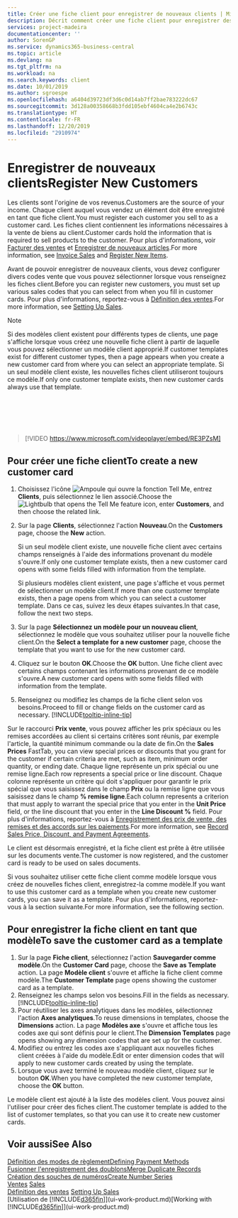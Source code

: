 ```yaml
---
title: Créer une fiche client pour enregistrer de nouveaux clients | Microsoft Docs
description: Décrit comment créer une fiche client pour enregistrer des informations sur chaque nouveau client ou client auquel vous vendez.
services: project-madeira
documentationcenter: ''
author: SorenGP
ms.service: dynamics365-business-central
ms.topic: article
ms.devlang: na
ms.tgt_pltfrm: na
ms.workload: na
ms.search.keywords: client
ms.date: 10/01/2019
ms.author: sgroespe
ms.openlocfilehash: a6404d39723df3d6c0d14ab7ff2bae783222dc67
ms.sourcegitcommit: 3d128a00358668b3fdd105ebf4604ca4e2b6743c
ms.translationtype: HT
ms.contentlocale: fr-FR
ms.lasthandoff: 12/20/2019
ms.locfileid: "2910974"
---
```

# <a name="register-new-customers"></a><span data-ttu-id="a91ea-103">Enregistrer de nouveaux clients</span><span class="sxs-lookup"><span data-stu-id="a91ea-103">Register New Customers</span></span>
<span data-ttu-id="a91ea-104">Les clients sont l'origine de vos revenus.</span><span class="sxs-lookup"><span data-stu-id="a91ea-104">Customers are the source of your income.</span></span> <span data-ttu-id="a91ea-105">Chaque client auquel vous vendez un élément doit être enregistré en tant que fiche client.</span><span class="sxs-lookup"><span data-stu-id="a91ea-105">You must register each customer you sell to as a customer card.</span></span> <span data-ttu-id="a91ea-106">Les fiches client contiennent les informations nécessaires à la vente de biens au client.</span><span class="sxs-lookup"><span data-stu-id="a91ea-106">Customer cards hold the information that is required to sell products to the customer.</span></span> <span data-ttu-id="a91ea-107">Pour plus d'informations, voir [Facturer des ventes](sales-how-invoice-sales.md) et [Enregistrer de nouveaux articles](inventory-how-register-new-items.md).</span><span class="sxs-lookup"><span data-stu-id="a91ea-107">For more information, see [Invoice Sales](sales-how-invoice-sales.md) and [Register New Items](inventory-how-register-new-items.md).</span></span>  

<span data-ttu-id="a91ea-108">Avant de pouvoir enregistrer de nouveaux clients, vous devez configurer divers codes vente que vous pouvez sélectionner lorsque vous renseignez les fiches client.</span><span class="sxs-lookup"><span data-stu-id="a91ea-108">Before you can register new customers, you must set up various sales codes that you can select from when you fill in customer cards.</span></span> <span data-ttu-id="a91ea-109">Pour plus d'informations, reportez-vous à [Définition des ventes](sales-setup-sales.md).</span><span class="sxs-lookup"><span data-stu-id="a91ea-109">For more information, see [Setting Up Sales](sales-setup-sales.md).</span></span>

> [!NOTE]  
>   <span data-ttu-id="a91ea-110">Si des modèles client existent pour différents types de clients, une page s'affiche lorsque vous créez une nouvelle fiche client à partir de laquelle vous pouvez sélectionner un modèle client approprié.</span><span class="sxs-lookup"><span data-stu-id="a91ea-110">If customer templates exist for different customer types, then a page appears when you create a new customer card from where you can select an appropriate template.</span></span> <span data-ttu-id="a91ea-111">Si un seul modèle client existe, les nouvelles fiches client utiliseront toujours ce modèle.</span><span class="sxs-lookup"><span data-stu-id="a91ea-111">If only one customer template exists, then new customer cards always use that template.</span></span>  
<br><br>  
<br><br>  
  
> [!VIDEO https://www.microsoft.com/videoplayer/embed/RE3PZsM]

## <a name="to-create-a-new-customer-card"></a><span data-ttu-id="a91ea-112">Pour créer une fiche client</span><span class="sxs-lookup"><span data-stu-id="a91ea-112">To create a new customer card</span></span>
1. <span data-ttu-id="a91ea-113">Choisissez l'icône ![Ampoule qui ouvre la fonction Tell Me](media/ui-search/search_small.png "Dites-moi ce que vous voulez faire"), entrez **Clients**, puis sélectionnez le lien associé.</span><span class="sxs-lookup"><span data-stu-id="a91ea-113">Choose the ![Lightbulb that opens the Tell Me feature](media/ui-search/search_small.png "Tell me what you want to do") icon, enter **Customers**, and then choose the related link.</span></span>  
2. <span data-ttu-id="a91ea-114">Sur la page **Clients**, sélectionnez l'action **Nouveau**.</span><span class="sxs-lookup"><span data-stu-id="a91ea-114">On the **Customers** page, choose the **New** action.</span></span>

    <span data-ttu-id="a91ea-115">Si un seul modèle client existe, une nouvelle fiche client avec certains champs renseignés à l'aide des informations provenant du modèle s'ouvre.</span><span class="sxs-lookup"><span data-stu-id="a91ea-115">If only one customer template exists, then a new customer card opens with some fields filled with information from the template.</span></span>

    <span data-ttu-id="a91ea-116">Si plusieurs modèles client existent, une page s'affiche et vous permet de sélectionner un modèle client.</span><span class="sxs-lookup"><span data-stu-id="a91ea-116">If more than one customer template exists, then a page opens from which you can select a customer template.</span></span> <span data-ttu-id="a91ea-117">Dans ce cas, suivez les deux étapes suivantes.</span><span class="sxs-lookup"><span data-stu-id="a91ea-117">In that case, follow the next two steps.</span></span>
3. <span data-ttu-id="a91ea-118">Sur la page **Sélectionnez un modèle pour un nouveau client**, sélectionnez le modèle que vous souhaitez utiliser pour la nouvelle fiche client.</span><span class="sxs-lookup"><span data-stu-id="a91ea-118">On the **Select a template for a new customer** page, choose the template that you want to use for the new customer card.</span></span>
4. <span data-ttu-id="a91ea-119">Cliquez sur le bouton **OK**.</span><span class="sxs-lookup"><span data-stu-id="a91ea-119">Choose the **OK** button.</span></span> <span data-ttu-id="a91ea-120">Une fiche client avec certains champs contenant les informations provenant de ce modèle s'ouvre.</span><span class="sxs-lookup"><span data-stu-id="a91ea-120">A new customer card opens with some fields filled with information from the template.</span></span>  
5. <span data-ttu-id="a91ea-121">Renseignez ou modifiez les champs de la fiche client selon vos besoins.</span><span class="sxs-lookup"><span data-stu-id="a91ea-121">Proceed to fill or change fields on the customer card as necessary.</span></span> [!INCLUDE[tooltip-inline-tip](includes/tooltip-inline-tip_md.md)]

<span data-ttu-id="a91ea-122">Sur le raccourci **Prix vente**, vous pouvez afficher les prix spéciaux ou les remises accordées au client si certains critères sont réunis, par exemple l'article, la quantité minimum commande ou la date de fin.</span><span class="sxs-lookup"><span data-stu-id="a91ea-122">On the **Sales Prices** FastTab, you can view special prices or discounts that you grant for the customer if certain criteria are met, such as item, minimum order quantity, or ending date.</span></span> <span data-ttu-id="a91ea-123">Chaque ligne représente un prix spécial ou une remise ligne.</span><span class="sxs-lookup"><span data-stu-id="a91ea-123">Each row represents a special price or line discount.</span></span> <span data-ttu-id="a91ea-124">Chaque colonne représente un critère qui doit s'appliquer pour garantir le prix spécial que vous saisissez dans le champ **Prix** ou la remise ligne que vous saisissez dans le champ **% remise ligne**.</span><span class="sxs-lookup"><span data-stu-id="a91ea-124">Each column represents a criterion that must apply to warrant the special price that you enter in the **Unit Price** field, or the line discount that you enter in the **Line Discount %** field.</span></span> <span data-ttu-id="a91ea-125">Pour plus d'informations, reportez-vous à [Enregistrement des prix de vente, des remises et des accords sur les paiements](sales-how-record-sales-price-discount-payment-agreements.md).</span><span class="sxs-lookup"><span data-stu-id="a91ea-125">For more information, see [Record Sales Price, Discount, and Payment Agreements](sales-how-record-sales-price-discount-payment-agreements.md).</span></span>

<span data-ttu-id="a91ea-126">Le client est désormais enregistré, et la fiche client est prête à être utilisée sur les documents vente.</span><span class="sxs-lookup"><span data-stu-id="a91ea-126">The customer is now registered, and the customer card is ready to be used on sales documents.</span></span>

<span data-ttu-id="a91ea-127">Si vous souhaitez utiliser cette fiche client comme modèle lorsque vous créez de nouvelles fiches client, enregistrez-la comme modèle.</span><span class="sxs-lookup"><span data-stu-id="a91ea-127">If you want to use this customer card as a template when you create new customer cards, you can save it as a template.</span></span> <span data-ttu-id="a91ea-128">Pour plus d'informations, reportez-vous à la section suivante.</span><span class="sxs-lookup"><span data-stu-id="a91ea-128">For more information, see the following section.</span></span>

## <a name="to-save-the-customer-card-as-a-template"></a><span data-ttu-id="a91ea-129">Pour enregistrer la fiche client en tant que modèle</span><span class="sxs-lookup"><span data-stu-id="a91ea-129">To save the customer card as a template</span></span>
1. <span data-ttu-id="a91ea-130">Sur la page **Fiche client**, sélectionnez l'action **Sauvegarder comme modèle**.</span><span class="sxs-lookup"><span data-stu-id="a91ea-130">On the **Customer Card** page, choose the **Save as Template** action.</span></span> <span data-ttu-id="a91ea-131">La page **Modèle client** s'ouvre et affiche la fiche client comme modèle.</span><span class="sxs-lookup"><span data-stu-id="a91ea-131">The **Customer Template** page opens showing the customer card as a template.</span></span>
2. <span data-ttu-id="a91ea-132">Renseignez les champs selon vos besoins.</span><span class="sxs-lookup"><span data-stu-id="a91ea-132">Fill in the fields as necessary.</span></span> [!INCLUDE[tooltip-inline-tip](includes/tooltip-inline-tip_md.md)]
3. <span data-ttu-id="a91ea-133">Pour réutiliser les axes analytiques dans les modèles, sélectionnez l'action **Axes analytiques**.</span><span class="sxs-lookup"><span data-stu-id="a91ea-133">To reuse dimensions in templates, choose the **Dimensions** action.</span></span> <span data-ttu-id="a91ea-134">La page **Modèles axe** s'ouvre et affiche tous les codes axe qui sont définis pour le client.</span><span class="sxs-lookup"><span data-stu-id="a91ea-134">The **Dimension Templates** page opens showing any dimension codes that are set up for the customer.</span></span>
4. <span data-ttu-id="a91ea-135">Modifiez ou entrez les codes axe s'appliquant aux nouvelles fiches client créées à l'aide du modèle.</span><span class="sxs-lookup"><span data-stu-id="a91ea-135">Edit or enter dimension codes that will apply to new customer cards created by using the template.</span></span>  
5. <span data-ttu-id="a91ea-136">Lorsque vous avez terminé le nouveau modèle client, cliquez sur le bouton **OK**.</span><span class="sxs-lookup"><span data-stu-id="a91ea-136">When you have completed the new customer template, choose the **OK** button.</span></span>

<span data-ttu-id="a91ea-137">Le modèle client est ajouté à la liste des modèles client. Vous pouvez ainsi l'utiliser pour créer des fiches client.</span><span class="sxs-lookup"><span data-stu-id="a91ea-137">The customer template is added to the list of customer templates, so that you can use it to create new customer cards.</span></span>

## <a name="see-also"></a><span data-ttu-id="a91ea-138">Voir aussi</span><span class="sxs-lookup"><span data-stu-id="a91ea-138">See Also</span></span>
[<span data-ttu-id="a91ea-139">Définition des modes de règlement</span><span class="sxs-lookup"><span data-stu-id="a91ea-139">Defining Payment Methods</span></span>](finance-payment-methods.md)  
[<span data-ttu-id="a91ea-140">Fusionner l'enregistrement des doublons</span><span class="sxs-lookup"><span data-stu-id="a91ea-140">Merge Duplicate Records</span></span>](sales-how-merge-duplicate-records.md)  
[<span data-ttu-id="a91ea-141">Création des souches de numéros</span><span class="sxs-lookup"><span data-stu-id="a91ea-141">Create Number Series</span></span>](ui-create-number-series.md)  
<span data-ttu-id="a91ea-142">[Ventes](sales-manage-sales.md)  </span><span class="sxs-lookup"><span data-stu-id="a91ea-142">[Sales](sales-manage-sales.md)  </span></span>  
<span data-ttu-id="a91ea-143">[Définition des ventes](sales-setup-sales.md)  </span><span class="sxs-lookup"><span data-stu-id="a91ea-143">[Setting Up Sales](sales-setup-sales.md)  </span></span>  
<span data-ttu-id="a91ea-144">[Utilisation de [!INCLUDE[d365fin](includes/d365fin_md.md)]](ui-work-product.md)</span><span class="sxs-lookup"><span data-stu-id="a91ea-144">[Working with [!INCLUDE[d365fin](includes/d365fin_md.md)]](ui-work-product.md)</span></span>
